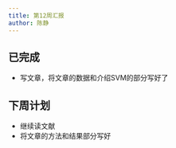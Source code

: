 ```yaml
---
title: 第12周汇报
author: 陈静
---
```


## 已完成

- 写文章，将文章的数据和介绍SVM的部分写好了

## 下周计划

- 继续读文献
- 将文章的方法和结果部分写好
